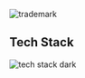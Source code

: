 ![trademark](https://github.com/Academi-fy/.github/assets/96653085/3bcdb356-3a93-4691-ba3e-439cd5db957d)

## Tech Stack

![tech stack dark](https://github.com/Academi-fy/.github/assets/96653085/41fc04a8-184d-4d5f-8f96-b4f3d36a5864)

